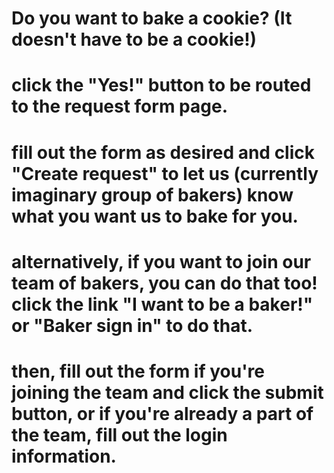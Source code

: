 # Do you want to bake a cookie? (It doesn't have to be a cookie!)

# click the "Yes!" button to be routed to the request form page.
# fill out the form as desired and click "Create request" to let us (currently imaginary group of bakers) know what you want us to bake for you.

# alternatively, if you want to join our team of bakers, you can do that too!  click the link "I want to be a baker!" or "Baker sign in" to do that.
# then, fill out the form if you're joining the team and click the submit button, or if you're already a part of the team, fill out the login information.